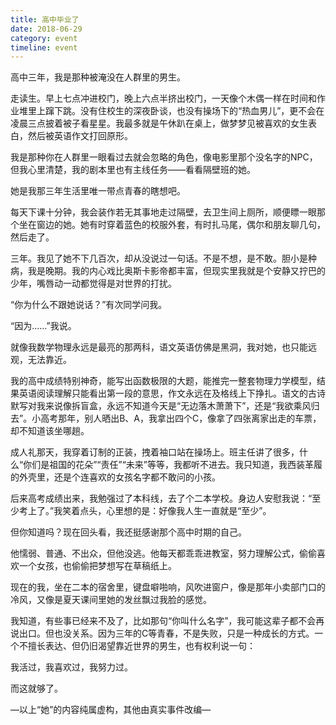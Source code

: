 ```yaml
---
title: 高中毕业了
date: 2018-06-29
category: event
timeline: event
---
```

高中三年，我是那种被淹没在人群里的男生。

走读生。早上七点冲进校门，晚上六点半挤出校门，一天像个木偶一样在时间和作业堆里上蹿下跳。没有住校生的深夜卧谈，也没有操场下的“热血男儿”，更不会在凌晨三点披着被子看星星。我最多就是午休趴在桌上，做梦梦见被喜欢的女生表白，然后被英语作文打回原形。
<!--more-->

我是那种你在人群里一眼看过去就会忽略的角色，像电影里那个没名字的NPC，但我心里清楚，我的剧本里也有主线任务——看看隔壁班的她。

她是我那三年生活里唯一带点青春的瞎想吧。

每天下课十分钟，我会装作若无其事地走过隔壁，去卫生间上厕所，顺便瞟一眼那个坐在窗边的她。她有时穿着蓝色的校服外套，有时扎马尾，偶尔和朋友聊几句，然后走了。

三年。我见了她不下几百次，却从没说过一句话。不是不想，是不敢。胆小是种病，我是晚期。我的内心戏比奥斯卡影帝都丰富，但现实里我就是个安静又拧巴的少年，嘴唇动一动都觉得是对世界的打扰。

“你为什么不跟她说话？”有次同学问我。

“因为……”我说。

就像我数学物理永远是最亮的那两科，语文英语仿佛是黑洞，我对她，也只能远观，无法靠近。

我的高中成绩特别神奇，能写出函数极限的大题，能推完一整套物理力学模型，结果英语阅读理解只能看出第一段的意思，作文永远在及格线上下挣扎。语文的古诗默写对我来说像拆盲盒，永远不知道今天是“无边落木萧萧下”，还是“我欲乘风归去”。小高考那年，别人晒出B、A，我拿出四个C，像拿了四张离家出走的车票，却不知道该坐哪趟。

成人礼那天，我穿着订制的正装，拽着袖口站在操场上。班主任讲了很多，什么“你们是祖国的花朵”“责任”“未来”等等，我都听不进去。我只知道，我西装革履的外壳里，还是个连喜欢的女孩名字都不敢问的小孩。

后来高考成绩出来，我勉强过了本科线，去了个二本学校。身边人安慰我说：“至少考上了。”我笑着点头，心里想的是：好像我人生一直就是“至少”。

但你知道吗？现在回头看，我还挺感谢那个高中时期的自己。

他懦弱、普通、不出众，但他没逃。他每天都乖乖进教室，努力理解公式，偷偷喜欢一个女孩，也偷偷把梦想写在草稿纸上。

现在的我，坐在二本的宿舍里，键盘噼啪响，风吹进窗户，像是那年小卖部门口的冷风，又像是夏天课间里她的发丝飘过我脸的感觉。

我知道，有些事已经来不及了，比如那句“你叫什么名字”，我可能这辈子都不会再说出口。但也没关系。因为三年的C等青春，不是失败，只是一种成长的方式。一个不擅长表达、但仍旧渴望靠近世界的男生，也有权利说一句：

我活过，我喜欢过，我努力过。

而这就够了。

—以上“她”的内容纯属虚构，其他由真实事件改编—